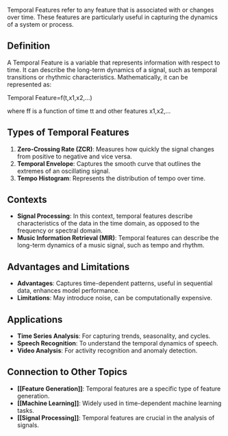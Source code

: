 Temporal Features refer to any feature that is associated with or changes over time. These features are particularly useful in capturing the dynamics of a system or process.

## Definition

A Temporal Feature is a variable that represents information with respect to time. It can describe the long-term dynamics of a signal, such as temporal transitions or rhythmic characteristics. Mathematically, it can be represented as:

Temporal Feature=f(t,x1,x2,…)

where ff is a function of time tt and other features x1,x2,…

## Types of Temporal Features

1. **Zero-Crossing Rate (ZCR)**: Measures how quickly the signal changes from positive to negative and vice versa.
2. **Temporal Envelope**: Captures the smooth curve that outlines the extremes of an oscillating signal.
3. **Tempo Histogram**: Represents the distribution of tempo over time.

## Contexts

- **Signal Processing**: In this context, temporal features describe characteristics of the data in the time domain, as opposed to the frequency or spectral domain.
- **Music Information Retrieval (MIR)**: Temporal features can describe the long-term dynamics of a music signal, such as tempo and rhythm.

## Advantages and Limitations

- **Advantages**: Captures time-dependent patterns, useful in sequential data, enhances model performance.
- **Limitations**: May introduce noise, can be computationally expensive.

## Applications

- **Time Series Analysis**: For capturing trends, seasonality, and cycles.
- **Speech Recognition**: To understand the temporal dynamics of speech.
- **Video Analysis**: For activity recognition and anomaly detection.

## Connection to Other Topics

- **[[Feature Generation]]**: Temporal features are a specific type of feature generation.
- **[[Machine Learning]]**: Widely used in time-dependent machine learning tasks.
- **[[Signal Processing]]**: Temporal features are crucial in the analysis of signals.